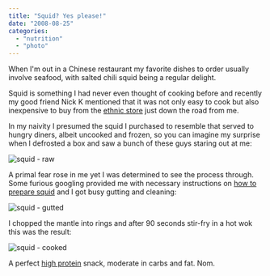 ```yaml
---
title: "Squid? Yes please!"
date: "2008-08-25"
categories: 
  - "nutrition"
  - "photo"
---
```


When I'm out in a Chinese restaurant my favorite dishes to order usually involve seafood, with salted chili squid being a regular delight.

Squid is something I had never even thought of cooking before and recently my good friend Nick K mentioned that it was not only easy to cook but also inexpensive to buy from the [ethnic store](http://maps.google.com/maps?latlng=16126094969109930315) just down the road from me.

In my naivity I presumed the squid I purchased to resemble that served to hungry diners, albeit uncooked and frozen, so you can imagine my surprise when I defrosted a box and saw a bunch of these guys staring out at me:

![squid - raw](/wp-content/uploads/2008/08/squid_whole_cropped_scaled.jpg "squid - raw")

A primal fear rose in me yet I was determined to see the process through. Some furious googling provided me with necessary instructions on [how to prepare squid](http://www.cooks.com/rec/story/168/#AB) and I got busy gutting and cleaning:

![squid - gutted](/wp-content/uploads/2008/08/squid_gutted_cropped_scaled.jpg "squid - gutted")

I chopped the mantle into rings and after 90 seconds stir-fry in a hot wok this was the result:

![squid - cooked](/wp-content/uploads/2008/08/squid_cooked_cropped_scaled.jpg "squid - cooked")

A perfect [high protein](http://www.nutritiondata.com/facts/finfish-and-shellfish-products/4197/2) snack, moderate in carbs and fat. Nom.

